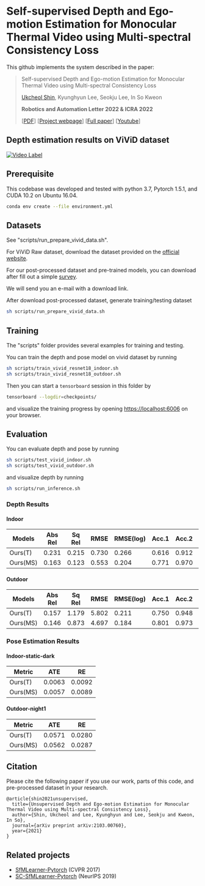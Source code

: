 # Self-supervised Depth and Ego-motion Estimation for Monocular Thermal Video using Multi-spectral Consistency Loss

This github implements the system described in the paper:

 >Self-supervised Depth and Ego-motion Estimation for Monocular Thermal Video using Multi-spectral Consistency Loss
 >
 >[Ukcheol Shin](https://ukcheolshin.github.io/), Kyunghyun Lee, Seokju Lee, In So Kweon
 >
 >**Robotics and Automation Letter 2022 & ICRA 2022**
 >
 >[[PDF](https://arxiv.org/abs/2103.00760)] [[Project webpage](https://sites.google.com/view/t-sfmlearner)] [[Full paper](https://arxiv.org/abs/2103.00760)] [[Youtube](https://youtu.be/qIBcOuLYr70)] 

## Depth estimation results on ViViD dataset
[![Video Label](https://img.youtube.com/vi/qIBcOuLYr70/0.jpg)](https://youtu.be/qIBcOuLYr70)

## Prerequisite
This codebase was developed and tested with python 3.7, Pytorch 1.5.1, and CUDA 10.2 on Ubuntu 16.04. 

```bash
conda env create --file environment.yml
```

## Datasets

See "scripts/run_prepare_vivid_data.sh".

For ViViD Raw dataset, download the dataset provided on the [official website](https://sites.google.com/view/dgbicra2019-vivid/).

For our post-processed dataset and pre-trained models, you can download after fill out a simple [survey](https://docs.google.com/forms/d/e/1FAIpQLSd2IndM_BvsBQ2NypmoF8hGNdVFLQcdHifbHFYAgl62K_z-Pw/viewform?usp=pp_url).

We will send you an e-mail with a download link.

After download post-processed dataset, generate training/testing dataset

```bash
sh scripts/run_prepare_vivid_data.sh
```

## Training

The "scripts" folder provides several examples for training and testing.

You can train the depth and pose model on vivid dataset by running
```bash
sh scripts/train_vivid_resnet18_indoor.sh
sh scripts/train_vivid_resnet18_outdoor.sh
```
Then you can start a `tensorboard` session in this folder by
```bash
tensorboard --logdir=checkpoints/
```
and visualize the training progress by opening [https://localhost:6006](https://localhost:6006) on your browser. 


## Evaluation

You can evaluate depth and pose by running
```bash
sh scripts/test_vivid_indoor.sh
sh scripts/test_vivid_outdoor.sh
```
and visualize depth by running
```bash
sh scripts/run_inference.sh
```


### Depth Results 

#### Indoor 

|   Models   | Abs Rel | Sq Rel | RMSE  | RMSE(log) | Acc.1 | Acc.2 | Acc.3 |
|------------|---------|--------|-------|-----------|-------|-------|-------|
| Ours(T)    | 0.231   | 0.215  | 0.730 | 0.266     | 0.616 | 0.912 | 0.990 |
| Ours(MS)   | 0.163   | 0.123  | 0.553 | 0.204     | 0.771 | 0.970 | 0.995 |

#### Outdoor 

|   Models   | Abs Rel | Sq Rel | RMSE  | RMSE(log) | Acc.1 | Acc.2 | Acc.3 |
|------------|---------|--------|-------|-----------|-------|-------|-------|
| Ours(T)    | 0.157   | 1.179  | 5.802 | 0.211     | 0.750 | 0.948 | 0.985 |
| Ours(MS)   | 0.146   | 0.873  | 4.697 | 0.184     | 0.801 | 0.973 | 0.993 |


### Pose Estimation Results 

#### Indoor-static-dark

|Metric               | ATE     | RE      |
|---------------------|---------|---------|
| Ours(T)             | 0.0063  | 0.0092  |
| Ours(MS)            | 0.0057  | 0.0089  | 

#### Outdoor-night1

|Metric               | ATE     | RE      |
|---------------------|---------|---------|
| Ours(T)             | 0.0571  | 0.0280  |
| Ours(MS)            | 0.0562  | 0.0287  | 


## Citation
Please cite the following paper if you use our work, parts of this code, and pre-processed dataset in your research.
 
    @article{shin2021unsupervised,
      title={Unsupervised Depth and Ego-motion Estimation for Monocular Thermal Video using Multi-spectral Consistency Loss},
      author={Shin, Ukcheol and Lee, Kyunghyun and Lee, Seokju and Kweon, In So},
      journal={arXiv preprint arXiv:2103.00760},
      year={2021} 
    }



 ## Related projects
 
 * [SfMLearner-Pytorch](https://github.com/ClementPinard/SfmLearner-Pytorch) (CVPR 2017)
 * [SC-SfMLearner-Pytorch](https://github.com/JiawangBian/SC-SfMLearner-Release) (NeurIPS 2019)
